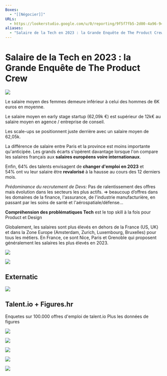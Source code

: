 ```yaml
---
Boxes:
  - "[[Négocier]]"
URLs:
  - https://lookerstudio.google.com/u/0/reporting/9f5f7fb5-2d00-4a96-940f-7ab0b6b457da/page/p_gv33otxh4c?s=jXJ-gntjZ18
aliases:
  - "Salaire de la Tech en 2023 : la Grande Enquête de The Product Crew"
---
```


# Salaire de la Tech en 2023 : la Grande Enquête de The Product Crew


![](https://i.imgur.com/WWkXvHi.png)


Le salaire moyen des femmes demeure inférieur à celui des hommes de 6K euros en moyenne.

Le salaire moyen en early stage startup (62,09k €) est supérieur de 12k€ au salaire moyen en agence / entreprise de conseil.

Les scale-ups se positionnent juste derrière avec un salaire moyen de 62,05k.

  La différence de salaire entre Paris et la province est moins importante qu'anticipée. Les grands écarts s'opèrent davantage lorsque l'on compare les salaires français aux **salaires européens voire internationaux**.

Enfin, 64% des talents envisagent de **changer d'emploi en 2023** et 54% ont vu leur salaire être **revalorisé** à la hausse au cours des 12 derniers mois.

_Prédominance du recrutement de Devs:_ Pas de ralentissement des offres mais évolution dans les secteurs les plus actifs.
⇒ beaucoup d’offres dans les domaines de la finance, l'assurance, de l'industrie manufacturière, en passant par les soins de santé et l'aérospatiale/défense…

**Compréhension des problématiques Tech** est le top skill à la fois pour Product et Design

Globalement, les salaires sont plus élevés en dehors de la France (US, UK) et dans la Zone Europe (Amsterdam, Zurich, Luxembourg, Bruxelles) pour tous les métiers. En France, ce sont Nice, Paris et Grenoble qui proposent généralement les salaires les plus élevés en 2023.


![](https://i.imgur.com/EKGh0fn.png)


![](https://i.imgur.com/6gxrIBT.png)


## Externatic


![](https://i.imgur.com/jeJgXps.png)




## Talent.io + Figures.hr
Enquetes sur 100.000 offres d'emploi de talent.io
Plus les données de figures

![](https://i.imgur.com/56Dzorf.png)


![](https://i.imgur.com/90WJ4Zb.png)


![](https://i.imgur.com/nyj3SzE.png)


![](https://i.imgur.com/HhGNVPw.png)

![](https://i.imgur.com/BUnYwtP.png)


